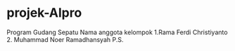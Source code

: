 # projek-Alpro
Program Gudang Sepatu
Nama anggota kelompok
1.Rama Ferdi Christiyanto
2. Muhammad Noer Ramadhansyah P.S.
